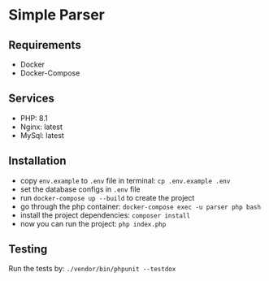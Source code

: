 # Simple Parser

## Requirements
- Docker
- Docker-Compose

## Services
- PHP: 8.1
- Nginx: latest
- MySql: latest

## Installation
- copy `env.example` to `.env` file in terminal: `cp .env.example .env`
- set the database configs in `.env` file
- run `docker-compose up --build` to create the project
- go through the php container: `docker-compose exec -u parser php bash`
- install the project dependencies: `composer install`
- now you can run the project: `php index.php`

## Testing
Run the tests by: `./vendor/bin/phpunit --testdox`